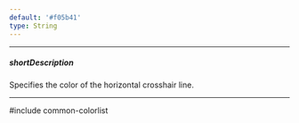 ```yaml
---
default: '#f05b41'
type: String
---
```

---
##### shortDescription
Specifies the color of the horizontal crosshair line.

---
#include common-colorlist